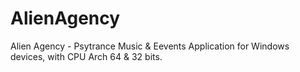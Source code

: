# AlienAgency
Alien Agency - Psytrance Music &amp; Eevents Application for Windows devices, with CPU Arch 64 &amp; 32 bits.

